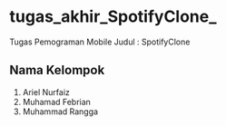 # tugas_akhir_SpotifyClone_
Tugas Pemograman  Mobile Judul : SpotifyClone
## Nama Kelompok
 1. Ariel Nurfaiz
 2. Muhamad Febrian
 3. Muhammad Rangga
